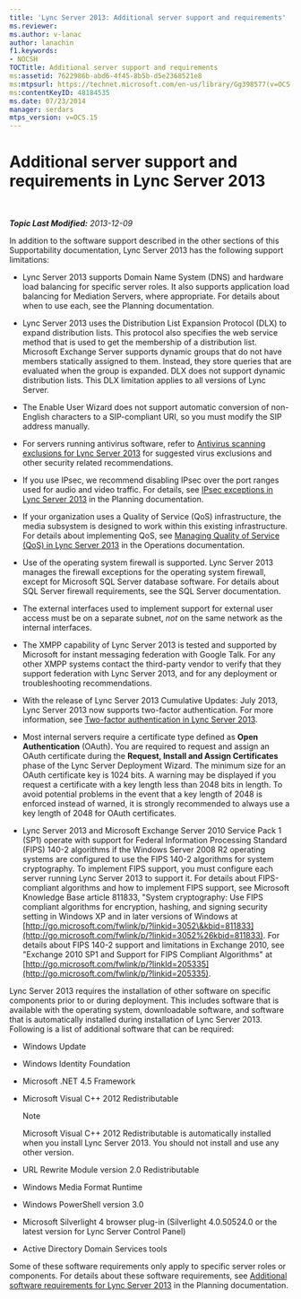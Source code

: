 ```yaml
---
title: 'Lync Server 2013: Additional server support and requirements'
ms.reviewer: 
ms.author: v-lanac
author: lanachin
f1.keywords:
- NOCSH
TOCTitle: Additional server support and requirements
ms:assetid: 7622986b-abd6-4f45-8b5b-d5e2368521e8
ms:mtpsurl: https://technet.microsoft.com/en-us/library/Gg398577(v=OCS.15)
ms:contentKeyID: 48184535
ms.date: 07/23/2014
manager: serdars
mtps_version: v=OCS.15
---
```


<div data-xmlns="http://www.w3.org/1999/xhtml">

<div class="topic" data-xmlns="http://www.w3.org/1999/xhtml" data-msxsl="urn:schemas-microsoft-com:xslt" data-cs="http://msdn.microsoft.com/en-us/">

<div data-asp="http://msdn2.microsoft.com/asp">

# Additional server support and requirements in Lync Server 2013

</div>

<div id="mainSection">

<div id="mainBody">

<span> </span>

_**Topic Last Modified:** 2013-12-09_

In addition to the software support described in the other sections of this Supportability documentation, Lync Server 2013 has the following support limitations:

  - Lync Server 2013 supports Domain Name System (DNS) and hardware load balancing for specific server roles. It also supports application load balancing for Mediation Servers, where appropriate. For details about when to use each, see the Planning documentation.

  - Lync Server 2013 uses the Distribution List Expansion Protocol (DLX) to expand distribution lists. This protocol also specifies the web service method that is used to get the membership of a distribution list. Microsoft Exchange Server supports dynamic groups that do not have members statically assigned to them. Instead, they store queries that are evaluated when the group is expanded. DLX does not support dynamic distribution lists. This DLX limitation applies to all versions of Lync Server.

  - The Enable User Wizard does not support automatic conversion of non-English characters to a SIP-compliant URI, so you must modify the SIP address manually.

  - For servers running antivirus software, refer to [Antivirus scanning exclusions for Lync Server 2013](lync-server-2013-antivirus-scanning-exclusions.md) for suggested virus exclusions and other security related recommendations.

  - If you use IPsec, we recommend disabling IPsec over the port ranges used for audio and video traffic. For details, see [IPsec exceptions in Lync Server 2013](lync-server-2013-ipsec-exceptions.md) in the Planning documentation.

  - If your organization uses a Quality of Service (QoS) infrastructure, the media subsystem is designed to work within this existing infrastructure. For details about implementing QoS, see [Managing Quality of Service (QoS) in Lync Server 2013](lync-server-2013-managing-quality-of-service-qos.md) in the Operations documentation.

  - Use of the operating system firewall is supported. Lync Server 2013 manages the firewall exceptions for the operating system firewall, except for Microsoft SQL Server database software. For details about SQL Server firewall requirements, see the SQL Server documentation.

  - The external interfaces used to implement support for external user access must be on a separate subnet, *not* on the same network as the internal interfaces.

  - The XMPP capability of Lync Server 2013 is tested and supported by Microsoft for instant messaging federation with Google Talk. For any other XMPP systems contact the third-party vendor to verify that they support federation with Lync Server 2013, and for any deployment or troubleshooting recommendations.

  - With the release of Lync Server 2013 Cumulative Updates: July 2013, Lync Server 2013 now supports two-factor authentication. For more information, see [Two-factor authentication in Lync Server 2013](lync-server-2013-planning-for-and-deploying-two-factor-authentication.md).

  - Most internal servers require a certificate type defined as **Open Authentication** (OAuth). You are required to request and assign an OAuth certificate during the **Request, Install and Assign Certificates** phase of the Lync Server Deployment Wizard. The minimum size for an OAuth certificate key is 1024 bits. A warning may be displayed if you request a certificate with a key length less than 2048 bits in length. To avoid potential problems in the event that a key length of 2048 is enforced instead of warned, it is strongly recommended to always use a key length of 2048 for OAuth certificates.

  - Lync Server 2013 and Microsoft Exchange Server 2010 Service Pack 1 (SP1) operate with support for Federal Information Processing Standard (FIPS) 140-2 algorithms if the Windows Server 2008 R2 operating systems are configured to use the FIPS 140-2 algorithms for system cryptography. To implement FIPS support, you must configure each server running Lync Server 2013 to support it. For details about FIPS-compliant algorithms and how to implement FIPS support, see Microsoft Knowledge Base article 811833, "System cryptography: Use FIPS compliant algorithms for encryption, hashing, and signing security setting in Windows XP and in later versions of Windows at [http://go.microsoft.com/fwlink/p/?linkid=3052\&kbid=811833](http://go.microsoft.com/fwlink/p/?linkid=3052%26kbid=811833). For details about FIPS 140-2 support and limitations in Exchange 2010, see "Exchange 2010 SP1 and Support for FIPS Compliant Algorithms" at [http://go.microsoft.com/fwlink/p/?linkId=205335](http://go.microsoft.com/fwlink/p/?linkid=205335).

Lync Server 2013 requires the installation of other software on specific components prior to or during deployment. This includes software that is available with the operating system, downloadable software, and software that is automatically installed during installation of Lync Server 2013. Following is a list of additional software that can be required:

  - Windows Update

  - Windows Identity Foundation

  - Microsoft .NET 4.5 Framework

  - Microsoft Visual C++ 2012 Redistributable
    
    <div>
    

    > [!NOTE]  
    > Microsoft Visual C++ 2012 Redistributable is automatically installed when you install Lync Server 2013. You should not install and use any other version.

    
    </div>

  - URL Rewrite Module version 2.0 Redistributable

  - Windows Media Format Runtime

  - Windows PowerShell version 3.0

  - Microsoft Silverlight 4 browser plug-in (Silverlight 4.0.50524.0 or the latest version for Lync Server Control Panel)

  - Active Directory Domain Services tools

Some of these software requirements only apply to specific server roles or components. For details about these software requirements, see [Additional software requirements for Lync Server 2013](lync-server-2013-additional-software-requirements.md) in the Planning documentation.

</div>

<span> </span>

</div>

</div>

</div>

